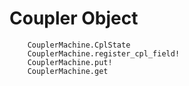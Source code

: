 # Coupler Object

```@docs
    CouplerMachine.CplState
    CouplerMachine.register_cpl_field!
    CouplerMachine.put!
    CouplerMachine.get
```